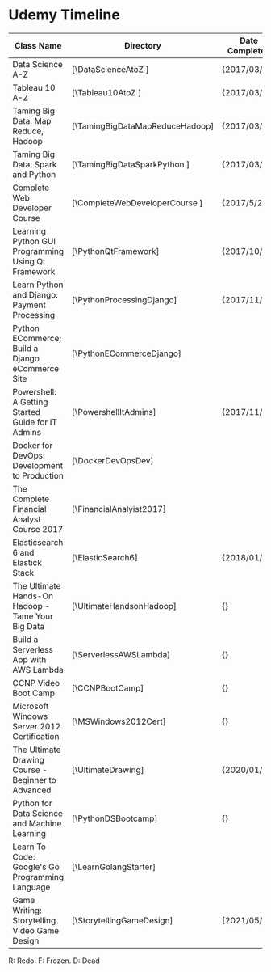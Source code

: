 # Udemy Timeline

| Class Name                                         | Directory                        | Date Completed | Etc |
| ---------------------------------------------------| -------------------------------- | ---------------|-----|
| Data Science A-Z                                   | [\DataScienceAtoZ             ]  | {2017/03/12}   |     |
| Tableau 10 A-Z                                     | [\Tableau10AtoZ               ]  | {2017/03/17}   |     |
| Taming Big Data: Map Reduce, Hadoop                | [\TamingBigDataMapReduceHadoop]  | {2017/03/23}   |     |
| Taming Big Data: Spark and Python                  | [\TamingBigDataSparkPython    ]  | {2017/03/27}   |     |
| Complete Web Developer Course                      | [\CompleteWebDeveloperCourse  ]  | {2017/5/27}    |     |
| Learning Python GUI Programming Using Qt Framework | [\PythonQtFramework]             | {2017/10/28}   |     |
| Learn Python and Django: Payment Processing        | [\PythonProcessingDjango]        | {2017/11/10}   |     |
| Python ECommerce; Build a Django eCommerce Site    | [\PythonECommerceDjango]         |                |  D  |
| Powershell: A Getting Started Guide for IT Admins  | [\PowershellItAdmins]            | {2017/11/30}   |     |
| Docker for DevOps: Development to Production       | [\DockerDevOpsDev]               |                |  F  |
| The Complete Financial Analyst Course 2017         | [\FinancialAnalyist2017]         |                |  F  |
| Elasticsearch 6 and Elastick Stack                 | [\ElasticSearch6]                | {2018/01/05}   |     |
| The Ultimate Hands-On Hadoop - Tame Your Big Data  | [\UltimateHandsonHadoop]         |       {}       |     |
| Build a Serverless App with AWS Lambda             | [\ServerlessAWSLambda]           |       {}       |     |
| CCNP Video Boot Camp                               | [\CCNPBootCamp]                  |       {}       |     |
| Microsoft Windows Server 2012 Certification        | [\MSWindows2012Cert]             |       {}       |  F  |
| The Ultimate Drawing Course - Beginner to Advanced | [\UltimateDrawing]               | {2020/01/20}   |     |
| Python for Data Science and Machine Learning       | [\PythonDSBootcamp]              |       {}       |     |
| Learn To Code: Google's Go Programming Language    | [\LearnGolangStarter]            |                |     |
| Game Writing: Storytelling Video Game Design       | [\StorytellingGameDesign]        | [2021/05/20]   |     |

R: Redo.
F: Frozen.
D: Dead
